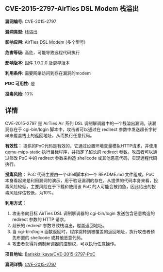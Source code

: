 ## CVE-2015-2797-AirTies DSL Modem 栈溢出

**漏洞编号:** CVE-2015-2797

**漏洞类型:** 栈溢出

**影响应用:** AirTies DSL Modem (多个型号)

**危害等级:** 高危，可能导致远程代码执行

**影响版本:** 固件 1.0.2.0 及更早版本

**利用条件:** 需要网络访问到存在漏洞的modem

**POC 可用性:** 是

**投毒风险:** 10%

## 详情

CVE-2015-2797 是 AirTies Air 系列 DSL 调制解调器中的一个栈溢出漏洞。该漏洞存在于 cgi-bin/login 脚本中，攻击者可以通过在 redirect 参数中发送超长字符串来覆盖栈上的返回地址，从而执行任意代码。

**有效性：** 提供的PoC代码是有效的。它通过设置环境变量模拟HTTP请求，并使用 qemu-mips-static 执行目标程序，并指定了超长的 redirect 参数。攻击者可以通过修改 PoC 中的 redirect 参数来构造 shellcode 或其他恶意代码，实现远程代码执行。

**投毒风险：** PoC 代码主要由一个shell脚本和一个 README.md 文件组成。PoC 本身看起来是利用漏洞的演示，用于验证漏洞的存在，从提供的代码本身来看，投毒风险较低，主要风险在于下载和使用该 PoC 的人可能会被钓鱼，因此给出的投毒风险评估较低，为10%。

**利用方式：**
1.  攻击者向目标 AirTies DSL 调制解调器的 cgi-bin/login 发送包含恶意构造的 redirect 参数的 HTTP 请求。
2.  超长的 redirect 参数导致栈溢出，覆盖返回地址。
3.  当 cgi-bin/login 函数返回时，程序跳转到被覆盖的返回地址，执行攻击者预先布置的 shellcode 或其他恶意代码。
4.  攻击者获得对调制解调器的控制权，可以执行任意操作。

**项目地址:** [Bariskizilkaya/CVE-2015-2797-PoC](https://github.com/Bariskizilkaya/CVE-2015-2797-PoC)

**漏洞详情:** [CVE-2015-2797](https://nvd.nist.gov/vuln/detail/CVE-2015-2797)